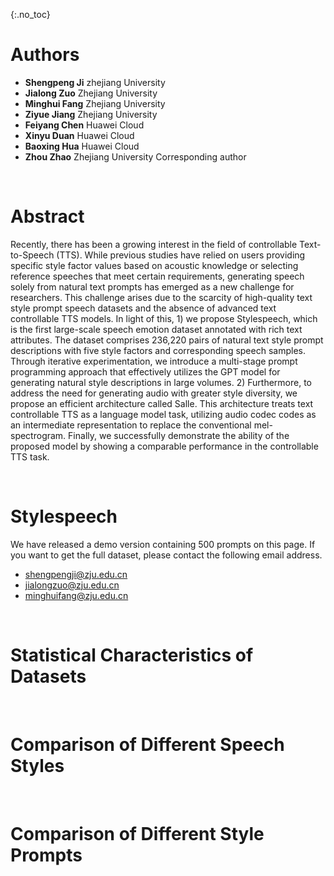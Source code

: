 {:.no_toc}

# Authors
<ul>
    <li> <b>Shengpeng Ji</b>  zhejiang University</li>
    <li> <b>Jialong Zuo</b>  Zhejiang University</li>
    <li> <b>Minghui Fang</b>  Zhejiang University</li>
    <li> <b>Ziyue Jiang</b>  Zhejiang University</li>
    <li> <b>Feiyang Chen</b>  Huawei Cloud</li>
    <li> <b>Xinyu Duan</b>  Huawei Cloud</li>
    <li> <b>Baoxing Hua</b>  Huawei Cloud</li>
    <li> <b>Zhou Zhao</b>  Zhejiang University  Corresponding author</li>
</ul>

<br>

# Abstract
Recently, there has been a growing interest in the field of controllable Text-to-Speech (TTS). While previous studies have relied on users providing specific style factor values based on acoustic knowledge or selecting reference speeches that meet certain requirements, generating speech solely from natural text prompts has emerged as a new challenge for researchers. This challenge arises due to the scarcity of high-quality text style prompt speech datasets and the absence of advanced text controllable TTS models. In light of this, 1) we propose Stylespeech, which is the first large-scale speech emotion dataset annotated with rich text attributes. The dataset comprises 236,220 pairs of natural text style prompt descriptions with five style factors and corresponding speech samples. Through iterative experimentation, we introduce a multi-stage prompt programming approach that effectively utilizes the GPT model for generating natural style descriptions in large volumes. 2) Furthermore, to address the need for generating audio with greater style diversity, we propose an efficient architecture called Salle. This architecture treats text controllable TTS as a language model task, utilizing audio codec codes as an intermediate representation to replace the conventional mel-spectrogram. Finally, we successfully demonstrate the ability of the proposed model by showing a comparable performance in the controllable TTS task.

<br>

# Stylespeech
We have released a demo version containing 500 prompts on this page. If you want to get the full dataset, please contact the following email address.
<ul>
<li> <a href="mailto:shengpengji@zju.edu.cn">shengpengji@zju.edu.cn</a> </li>
<li> <a href="mailto:jialongzuo@zju.edu.cn">jialongzuo@zju.edu.cn</a> </li>
<li> <a href="mailto:minghuifang@zju.edu.cn">minghuifang@zju.edu.cn</a> </li>
</ul>
    
<br>

# Statistical Characteristics of Datasets

<br>

# Comparison of Different Speech Styles

<br>

# Comparison of Different Style Prompts

<br>


